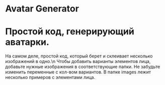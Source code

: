 # Avatar Generator
Простой код, генерирующий аватарки.
=====================
На самом деле, простой код, который берет и склеивает несколько изображений в одно.\n
Чтобы добавить варианты элементов лица, добавьте нужные изображения в соответствующие папки.
  Не забудьте изменить переменные с кол-вом вариантов.
В папке images лежит несколько примеров с элементами лица.
